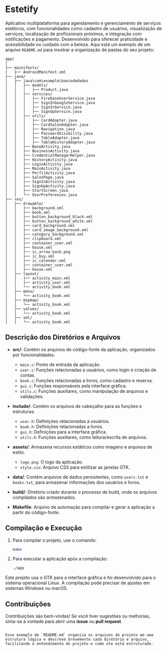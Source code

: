 # Estetify
Aplicativo multiplataforma para agendamento e gerenciamento de serviços estéticos, com funcionalidades como cadastro de usuários, visualização de serviços, localização de profissionais próximos, e integração com notificações e pagamento. Desenvolvido para oferecer praticidade e acessibilidade no cuidado com a beleza.
Aqui está um exemplo de um arquivo `README.md` para mostrar a organização de pastas do seu projeto:

```
app/
│
├── mainifests/                
│   ├── AndroidManifest.xml
├── java/                
│   ├── java\com\example\bancodedados
│   │   ├── models/
│   │   │   ├── Product.java
│   │   ├── services/
│   │   │   ├── FirebaseUserService.java
│   │   │   ├── SignInGoogleService.java
│   │   │   ├── SignInService.java
│   │   │   ├── SignUpService.java
│   │   ├── utils/
│   │   │   ├── CardAdapter.java
│   │   │   ├── CardSalonAdapter.java
│   │   │   ├── Navigation.java
│   │   │   ├── PasswordVisibility.java
│   │   │   ├── TableAdapter.java
│   │   │   ├── TableHistoryAdapter.java
│   │   ├── BaseActivity.java
│   │   ├── BusinessActivity.java
│   │   ├── CredentialManagerHelper.java              
│   │   ├── HistoryActivity.java
│   │   ├── LoginActivity.java
│   │   ├── MainActivity.java  
│   │   ├── PerfilActivity.java
│   │   ├── SalonPage.java     
│   │   ├── SignInActivity.java     
│   │   ├── SignUpActivity.java
│   │   ├── StartScreen.java                           
│   │   └── UserPreferences.java           
├── res/                
│   ├── drawable/
│   │   ├── background.xml
│   │   ├── book.xml
│   │   ├── button_background_black.xml
│   │   ├── button_background_white.xml   
│   │   ├── card_background.xml
│   │   ├── card_image_background.xml
│   │   ├── category_background.xml
│   │   ├── clipboard.xml   
│   │   ├── container_user.xml
│   │   ├── house.xml       
│   │   ├── ic_arrow_back.png
│   │   ├── ic_buy.xml
│   │   ├── ic_calendar.xml   
│   │   ├── container_user.xml
│   │   ├── house.xml 
│   ├── layout/
│   │   ├── activity_main.xml
│   │   ├── activity_user.xml
│   │   └── activity_book.xml     
│   ├── menu/
│   │   └── activity_book.xml
│   ├── mipmap/
│   │   └── activity_book.xml
│   ├── values/
│   │   └── activity_book.xml
│   ├── xml/
│   │   └── activity_book.xml     
```

## Descrição dos Diretórios e Arquivos

- **src/**: Contém os arquivos de código-fonte da aplicação, organizados por funcionalidades.
  - `main.c`: Ponto de entrada da aplicação.
  - `user.c`: Funções relacionadas a usuários, como login e criação de contas.
  - `book.c`: Funções relacionadas a livros, como cadastro e reserva.
  - `gui.c`: Funções responsáveis pela interface gráfica.
  - `utils.c`: Funções auxiliares, como manipulação de arquivos e validações.

- **include/**: Contém os arquivos de cabeçalho para as funções e estruturas.
  - `user.h`: Definições relacionadas a usuários.
  - `book.h`: Definições relacionadas a livros.
  - `gui.h`: Definições para a interface gráfica.
  - `utils.h`: Funções auxiliares, como leitura/escrita de arquivos.

- **assets/**: Armazena recursos estáticos como imagens e arquivos de estilo.
  - `logo.png`: O logo da aplicação.
  - `style.css`: Arquivo CSS para estilizar as janelas GTK.

- **data/**: Contém arquivos de dados persistentes, como `users.txt` e `books.txt`, para armazenar informações dos usuários e livros.

- **build/**: Diretório criado durante o processo de build, onde os arquivos compilados são armazenados.

- **Makefile**: Arquivo de automação para compilar e gerar a aplicação a partir do código-fonte.

## Compilação e Execução

1. Para compilar o projeto, use o comando:
   ```bash
   make
   ```

2. Para executar a aplicação após a compilação:
   ```bash
   ./app
   ```

Este projeto usa o GTK para a interface gráfica e foi desenvolvido para o sistema operacional Linux. A compilação pode precisar de ajustes em sistemas Windows ou macOS.

## Contribuições

Contribuições são bem-vindas! Se você tiver sugestões ou melhorias, sinta-se à vontade para abrir uma **issue** ou **pull request**.

```

Esse exemplo de `README.md` organiza os arquivos do projeto em uma estrutura lógica e descreve brevemente cada diretório e arquivo, facilitando o entendimento do projeto e como ele está estruturado.